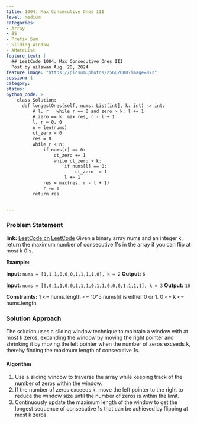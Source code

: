 ```yaml
---
title: 1004. Max Consecutive Ones III
level: medium
categories:
- Array
- BS
- Prefix Sum
- Sliding Window
- AMateList
feature_text: |
  ## LeetCode 1004. Max Consecutive Ones III
  Post by ailswan Aug. 20, 2024
feature_image: "https://picsum.photos/2560/600?image=872"
session: 1
category:
status: 
python_code: >
    class Solution:
      def longestOnes(self, nums: List[int], k: int) -> int:
          # l, r   while r == 0 and zero > k: l += 1  
          # zero == k  max res, r - l + 1
          l, r = 0, 0
          n = len(nums)
          ct_zero = 0
          res = 0
          while r < n:
              if nums[r] == 0:
                  ct_zero += 1
                  while ct_zero > k:
                      if nums[l] == 0:
                          ct_zero -= 1
                      l += 1
              res = max(res, r - l + 1)
              r += 1
          return res


---
```


### Problem Statement
**link:**
[LeetCode.cn](https://leetcode.cn/problems/max-consecutive-ones-iii/)
[LeetCode](https://leetcode.com/max-consecutive-ones-iii/)
Given a binary array nums and an integer k, return the maximum number of consecutive 1's in the array if you can flip at most k 0's.

**Example:**

**Input:** `nums = [1,1,1,0,0,0,1,1,1,1,0], k = 2`
**Output:** `6`

**Input:** `nums = [0,0,1,1,0,0,1,1,1,0,1,1,0,0,0,1,1,1,1], k = 3`
**Output:** `10`

**Constraints:**
1 <= nums.length <= 10^5
nums[i] is either 0 or 1.
0 <= k <= nums.length

### Solution Approach
The solution uses a sliding window technique to maintain a window with at most k zeros, expanding the window by moving the right pointer and shrinking it by moving the left pointer when the number of zeros exceeds k, thereby finding the maximum length of consecutive 1s.

#### Algorithm
1. Use a sliding window to traverse the array while keeping track of the number of zeros within the window.
2. If the number of zeros exceeds k, move the left pointer to the right to reduce the window size until the number of zeros is within the limit.
3. Continuously update the maximum length of the window to get the longest sequence of consecutive 1s that can be achieved by flipping at most k zeros.